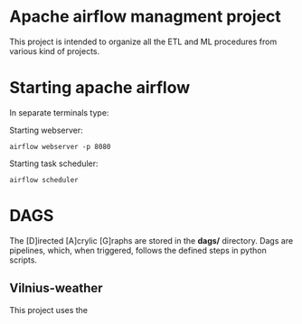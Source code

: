 # Apache airflow managment project 

This project is intended to organize all the ETL and ML procedures from various kind of projects. 

# Starting apache airflow

In separate terminals type: 

Starting webserver:

```
airflow webserver -p 8080
```

Starting task scheduler:

```
airflow scheduler
```

# DAGS 

The [D]irected [A]crylic [G]raphs are stored in the **dags/** directory. Dags are pipelines, which, when triggered, follows the defined steps in python scripts. 

## Vilnius-weather 

This project uses the 

